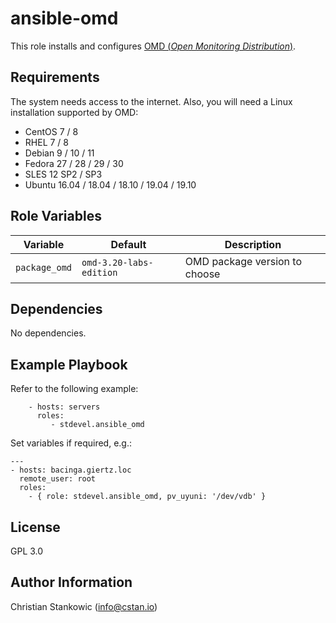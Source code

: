 ansible-omd
===========

This role installs and configures [OMD (*Open Monitoring Distribution*)](https://omdistro.org).

Requirements
------------

The system needs access to the internet. Also, you will need a Linux installation supported by OMD:
- CentOS 7 / 8
- RHEL 7 / 8
- Debian 9 / 10 / 11
- Fedora 27 / 28 / 29 / 30
- SLES 12 SP2 / SP3
- Ubuntu 16.04 / 18.04 / 18.10 / 19.04 / 19.10

Role Variables
--------------

| Variable | Default | Description |
| -------- | ------- | ----------- |
| `package_omd` | `omd-3.20-labs-edition` | OMD package version to choose |

Dependencies
------------

No dependencies.

Example Playbook
----------------

Refer to the following example:

```
    - hosts: servers
      roles:
         - stdevel.ansible_omd
```

Set variables if required, e.g.:
```
---
- hosts: bacinga.giertz.loc
  remote_user: root
  roles:
    - { role: stdevel.ansible_omd, pv_uyuni: '/dev/vdb' }
```


License
-------

GPL 3.0

Author Information
------------------

Christian Stankowic (info@cstan.io)
